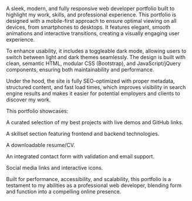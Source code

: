 A sleek, modern, and fully responsive web developer portfolio built to highlight my work, skills, and professional experience. This portfolio is designed with a mobile-first approach to ensure optimal viewing on all devices, from smartphones to desktops. It features elegant, smooth animations and interactive transitions, creating a visually engaging user experience.

To enhance usability, it includes a toggleable dark mode, allowing users to switch between light and dark themes seamlessly. The design is built with clean, semantic HTML, modular CSS (Bootstrap), and JavaScript/jQuery components, ensuring both maintainability and performance.

Under the hood, the site is fully SEO-optimized with proper metadata, structured content, and fast load times, which improves visibility in search engine results and makes it easier for potential employers and clients to discover my work.

This portfolio showcases:

A curated selection of my best projects with live demos and GitHub links.

A skillset section featuring frontend and backend technologies.

A downloadable resume/CV.

An integrated contact form with validation and email support.

Social media links and interactive icons.

Built for performance, accessibility, and scalability, this portfolio is a testament to my abilities as a professional web developer, blending form and function into a compelling online presence.
